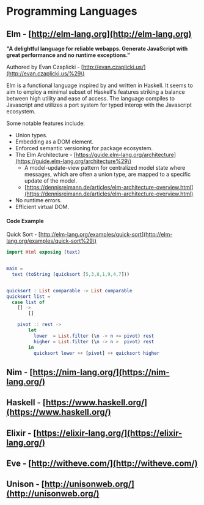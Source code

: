 # Programming Languages

## Elm - [http://elm-lang.org](http://elm-lang.org)

**"A delightful language for reliable webapps. Generate JavaScript with great performance and no runtime exceptions."**

Authored by Evan Czaplicki - [http://evan.czaplicki.us/](http://evan.czaplicki.us/%29\)

Elm is a functional language inspired by and written in Haskell. It seems to aim to employ a minimal subset of Haskell's features striking a balance between high utility and ease of access. The language compiles to Javascript and utilizes a port system for typed interop with the Javascript ecosystem.

Some notable features include:

* Union types.
* Embedding as a DOM element.
* Enforced semantic versioning for package ecosystem.
* The Elm Architecture - [https://guide.elm-lang.org/architecture](https://guide.elm-lang.org/architecture%29\)
  * A model-update-view pattern for centralized model state where messages, which are often a union type, are mapped to a specific update of the model.
  * [https://dennisreimann.de/articles/elm-architecture-overview.html](https://dennisreimann.de/articles/elm-architecture-overview.html)
* No runtime errors.
* Efficient virtual DOM.

#### Code Example

Quick Sort - [http://elm-lang.org/examples/quick-sort](http://elm-lang.org/examples/quick-sort%29\)

```elm
import Html exposing (text)


main =
  text (toString (quicksort [5,3,8,1,9,4,7]))


quicksort : List comparable -> List comparable
quicksort list =
  case list of
    [] ->
        []

    pivot :: rest ->
        let
          lower  = List.filter (\n -> n <= pivot) rest
          higher = List.filter (\n -> n >  pivot) rest
        in
          quicksort lower ++ [pivot] ++ quicksort higher
```

## Nim - [https://nim-lang.org/](https://nim-lang.org/)

## Haskell - [https://www.haskell.org/](https://www.haskell.org/)

## Elixir - [https://elixir-lang.org/](https://elixir-lang.org/)

## Eve - [http://witheve.com/](http://witheve.com/)

## Unison - [http://unisonweb.org/](http://unisonweb.org/)




